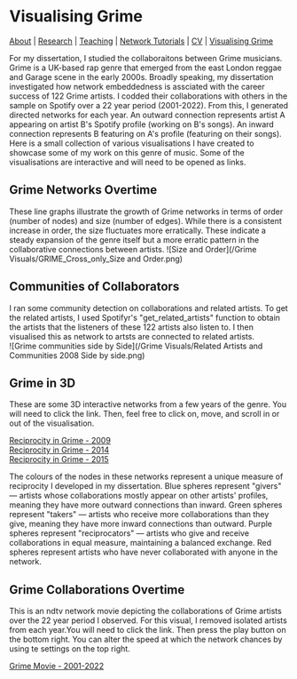 # Visualising Grime
[About](https://Tom-R-Leppard.github.io/) | [Research](/research.md) | [Teaching](/teaching.md) | [Network Tutorials](/network_tutorials.md) | [CV](/cv.pdf) | [Visualising Grime](/visualising_grime.md)

For my dissertation, I studied the collaboraitons between Grime musicians. Grime is a UK-based rap genre that emerged from the east London reggae and Garage scene in the early 2000s. Broadly speaking, my dissertation investigated how network embeddedness is assciated with the career success of 122 Grime artists. I codded their collaborations with others in the sample on Spotify over a 22 year period (2001-2022). From this, I generated directed networks for each year. An outward connection represents artist A appearing on artist B's Spotify profile (working on B's songs). An inward connection represents B featuring on A's profile (featuring on their songs). Here is a small collection of various visualisations I have created to showcase some of my work on this genre of music. Some of the visualisations are interactive and will need to be opened as links. 

## Grime Networks Overtime 
These line graphs illustrate the growth of Grime networks in terms of order (number of nodes) and size (number of edges). While there is a consistent increase in order, the size fluctuates more erratically. These indicate a steady expansion of the genre itself but a more erratic pattern in the collaborative connections between artists. 
![Size and Order](/Grime Visuals/GRIME_Cross_only_Size and Order.png)

## Communities of Collaborators
I ran some community detection on collaborations and related artists. To get the related artists, I used Spotifyr's "get_related_artists" function to obtain the artists that the listeners of these 122 artists also listen to. I then visualised this as network to artsts are connected to related artists.  
![Grime communities side by Side](/Grime Visuals/Related Artists and Communities 2008 Side by side.png)

## Grime in 3D
These are some 3D interactive networks from a few years of the genre. You will need to click the link. Then, feel free to click on, move, and scroll in or out of the visualisation. 

[Reciprocity in Grime - 2009](/grime_2009_JS_RECIP.html)  
[Reciprocity in Grime - 2014](/grime_2014_JS_RECIP.html)  
[Reciprocity in Grime - 2015](/grime_2015_JS_RECIP.html)  

The colours of the nodes in these networks represent a unique measure of reciprocity I developed in my dissertation. Blue spheres represent "givers" — artists whose collaborations mostly appear on other artists' profiles, meaning they have more outward connections than inward. Green spheres represent "takers" — artists who receive more collaborations than they give, meaning they have more inward connections than outward. Purple spheres represent "reciprocators" — artists who give and receive collaborations in equal measure, maintaining a balanced exchange. Red spheres represent artists who have never collaborated with anyone in the network. 

## Grime Collaborations Overtime
This is an ndtv network movie depicting the collaborations of Grime artists over the 22 year period I observed. For this visual, I removed isolated artists from each year.You will need to click the link. Then press the play button on the bottom right. You can alter the speed at which the network chances by using te settings on the top right. 

[Grime Movie - 2001-2022](/GRIME-Network_noISO.html)
